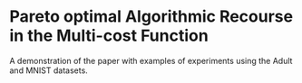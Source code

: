 # Pareto optimal Algorithmic Recourse in the Multi-cost Function

A demonstration of the paper with examples of experiments using the Adult and MNIST datasets.